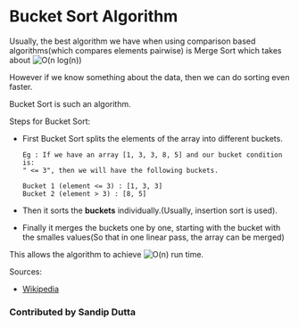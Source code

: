 # Bucket Sort Algorithm

Usually, the best algorithm we have when using comparison based algorithms(which compares elements pairwise) is Merge Sort which takes about ![O(n log(n))](https://bit.ly/2GkOm1W)

However if we know something about the data, then we can do sorting even faster.

Bucket Sort is such an algorithm.

Steps for Bucket Sort:
* First Bucket Sort splits the elements of the array into different buckets. 

    ```
    Eg : If we have an array [1, 3, 3, 8, 5] and our bucket condition is:
    " <= 3", then we will have the following buckets.

    Bucket 1 (element <= 3) : [1, 3, 3]
    Bucket 2 (element > 3) : [8, 5]
    ```

* Then it sorts the **buckets** individually.(Usually, insertion sort is used).
* Finally it merges the buckets one by one, starting with the bucket with the smalles values(So that in one linear pass, the array can be merged)

This allows the algorithm to achieve ![O(n)](https://bit.ly/2Gec8wJ) run time.

Sources:

* [Wikipedia](https://en.wikipedia.org/wiki/Bucket_sort)

### Contributed by Sandip Dutta
